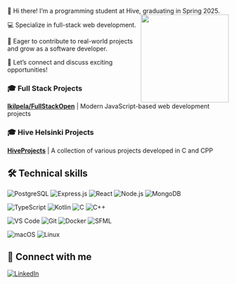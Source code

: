 
👋 Hi there! I’m a programming student at Hive, graduating in Spring 2025.
<img src="https://i.giphy.com/media/v1.Y2lkPTc5MGI3NjExeGhxcXNjZWhkOXhqa3F5amxtdHdsbjdkYTA1dGI2a3E5dnNwZmR5byZlcD12MV9pbnRlcm5hbF9naWZfYnlfaWQmY3Q9cw/qxHO2E2ymeGZK7AFOe/giphy.gif" width="200" align="right"/>

💻 Specialize in full-stack web development.

🌱 Eager to contribute to real-world projects and grow as a software developer.

🤝 Let’s connect and discuss exciting opportunities!

### 🎓 Full Stack Projects

[**lkilpela/FullStackOpen**](https://github.com/full-stack-open-lk) | Modern JavaScript-based web development projects

### 🎓 Hive Helsinki Projects

[**HiveProjects**](https://github.com/hive-helsinki-projects) | A collection of various projects developed in C and CPP

## 🛠️ Technical skills

![PostgreSQL](https://img.shields.io/badge/postgresql-000000?style=for-the-badge&logo=postgresql&logoColor=white)
![Express.js](https://img.shields.io/badge/express-000000?style=for-the-badge&logo=express&logoColor=white)
![React](https://img.shields.io/badge/react-000000?style=for-the-badge&logo=react&logoColor=white)
![Node.js](https://img.shields.io/badge/node.js-000000?style=for-the-badge&logo=nodedotjs&logoColor=white)
![MongoDB](https://img.shields.io/badge/mongodb-000000?style=for-the-badge&logo=mongodb&logoColor=white)

![TypeScript](https://img.shields.io/badge/typescript-000000?style=for-the-badge&logo=typescript&logoColor=white)
![Kotlin](https://img.shields.io/badge/kotlin-000000?style=for-the-badge&logo=kotlin&logoColor=white)
![C](https://img.shields.io/badge/c-000000?style=for-the-badge&logo=c&logoColor=white)
![C++](https://img.shields.io/badge/c++-000000?style=for-the-badge&logo=cplusplus&logoColor=white)

![VS Code](https://img.shields.io/badge/vscode-000000?style=for-the-badge&logo=visualstudiocode&logoColor=white)
![Git](https://img.shields.io/badge/Git-000000?style=for-the-badge&logo=git&logoColor=white)
![Docker](https://img.shields.io/badge/Docker-000000?style=for-the-badge&logo=docker&logoColor=white)
![SFML](https://img.shields.io/badge/SFML-000000?style=for-the-badge&logo=SFML&logoColor=white)

![macOS](https://img.shields.io/badge/macOS-000000?style=for-the-badge&logo=apple&logoColor=white)
![Linux](https://img.shields.io/badge/Linux-000000?style=for-the-badge&logo=linux&logoColor=white)

## 🤝 Connect with me
[![LinkedIn](https://img.shields.io/badge/LinkedIn-000000?style=for-the-badge&logo=linkedin&logoColor=white)](https://www.linkedin.com/in/lkilpelainen/)

<!---
## 📊 GitHub Stats

![Top Languages](https://github-readme-stats.vercel.app/api/top-langs/?username=lkilpela&layout=compact&theme=dark) 

![GitHub Stats](https://github-readme-stats.vercel.app/api?username=lkilpela&show_icons=true&theme=radical)
-->

